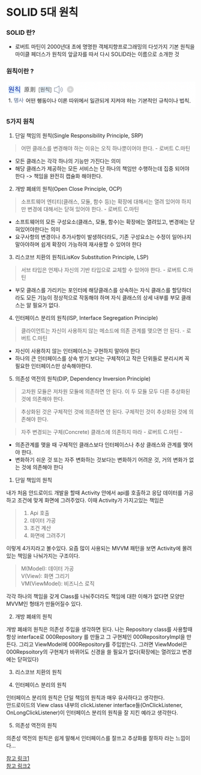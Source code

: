 # SOLID 5대 원칙

###   SOLID 란?
- 로버트 마틴이 2000년대 초에 명명한 객체지향프로그래밍의 다섯가지 기본 원칙을 마이클 페더스가 원칙의 앞글자를 따서 다시 SOLID라는 이름으로 소개한 것

### 원칙이란 ?
![이미지1](https://github.com/hunihun/TIL/blob/main/image/SOLID/principle.png)

### 5가지 원칙
1. 단일 책임의 원칙(Single Responsibility Principle, SRP)
>어떤 클래스를 변경해야 하는 이유는 오직 하나뿐이어야 한다. - 로버트 C.마틴

- 모든 클래스는 각각 하나의 기능만 가진다는 의미
- 해당 클래스가 제공하는 모든 서비스는 단 하나의 책임만 수행하는데 집중 되어야 한다 -> 책임을 완전히 캡슐화 해야한다.

2. 개방 폐쇄의 원칙(Open Close Principle, OCP)
>소프트웨어 엔티티(클래스, 모듈, 함수 등)는 확장에 대해서는 열려 있어야 하지만 변경에 대해서는 닫혀 있어야 한다. - 로버트 C.마틴

- 소프트웨어의 모든 구성요소(클래스, 모듈, 함수)는 확장에는 열려있고, 변경에는 닫혀있어야한다는 의미
- 요구사항의 변경이나 추가사항이 발생하더라도, 기존 구성요소는 수정이 일어나지 말아야하며 쉽게 확장이 가능하여 재사용할 수 있어야 한다

3. 리스코브 치환의 원칙(LisKov Substitution Principle, LSP)
>서브 타입은 언제나 자신의 기반 타입으로 교체할 수 있어야 한다. - 로버트 C.마틴

- 부모 클래스를 가리키는 포인터에 해당클래스를 상속하는 자식 클래스를 할당하더라도 모든 기능이 정상적으로 작동해야 하며 자식 클래스의 상세 내부를 부모 클래스는 알 필요가 없다.

4. 인터페이스 분리의 원칙(ISP, Interface Segregation Principle)
>클라이언트는 자신이 사용하지 않는 메소드에 의존 관계를 맺으면 안 된다. - 로버트 C.마틴

- 자신이 사용하지 않는 인터페이스는 구현하지 말아야 한다
- 하나의 큰 인터페이스를 상속 받기 보다는 구체적이고 작은 단위들로 분리시켜 꼭 필요한 인터페이스만 상속해야한다.

5. 의존성 역전의 원칙(DIP, Dependency Inversion Principle)
>고차원 모듈은 저차원 모듈에 의존하면 안 된다. 이 두 모듈 모두 다른 추상화된 것에 의존해야 한다.  

>추상화된 것은 구체적인 것에 의존하면 안 된다. 구체적인 것이 추상화된 것에 의존해야 한다.  

>자주 변경되는 구체(Concrete) 클래스에 의존하지 마라 - 로버트 C.마틴 -

- 의존관계를 맺을 때 구체적인 클래스보다 인터페이스나 추상 클래스와 관계를 맺어야 한다.
- 변화하기 쉬운 것 또는 자주 변화하는 것보다는 변화하기 어려운 것, 거의 변화가 없는 것에 의존해야 한다

1. 단일 책임의 원칙

내가 처음 안드로이드 개발을 할때 Activity 안에서 api를 호출하고 응답 데이터를 가공하고 조건에 맞게 화면에 그려주었다. 이때 Activity가 가지고있는 책임은

>1. Api 호출
>2. 데이터 가공
>3. 조건 계산
>4. 화면에 그려주기

이렇게 4가지라고 볼수있다. 요즘 많이 사용되는 MVVM 패턴을 보면 Activity에 몰려있는 책임을 나눠가지는 구조이다.

>M(Model): 데이터 가공  
V(View): 화면 그리기  
VM(ViewModel): 비즈니스 로직

각각 하나의 책임을 갖게 Class를 나눠주더라도 책임에 대한 이해가 없다면 모양만 MVVM인 형태가 만들어질수 있다.

2. 개방 폐쇄의 원칙

개방 폐쇄의 원칙은 의존성 주입을 생각하면 된다. 나는 Repository class를 사용할때 항상 interface로 000Repository 를 만들고 그 구현체인 000RepositoryImpl을 만든다. 그리고 ViewModel에 000Repository를 주입받는다. 그러면 ViewModel은 
000Repsoitory의 구현체가 바뀌어도 신경을 쓸 필요가 없다(확장에는 열려있고 변경에는 닫혀있다)

3. 리스코브 치환의 원칙

4. 인터페이스 분리의 원칙

인터페이스 분리의 원칙은 단일 책임의 원칙과 매우 유사하다고 생각한다.  
안드로이드의 View class 내부의 clickListener interface들(OnClickListener, OnLongClickListener)이 인터페이스 분리의 원칙을 잘 지킨 예라고 생각한다.

5. 의존성 역전의 원칙

의존성 역전의 원칙은 쉽게 말해서 인터페이스를 잘쓰고 추상화를 잘하자 라는 느낌이다...

[참고 링크1](https://devlog-wjdrbs96.tistory.com/380#recentEntries)  
[참고 링크2](https://jaeyeong951.medium.com/%EA%B0%9D%EC%B2%B4%EC%A7%80%ED%96%A5-5%EC%9B%90%EC%B9%99-solid-ac7d4d660f4d)  
